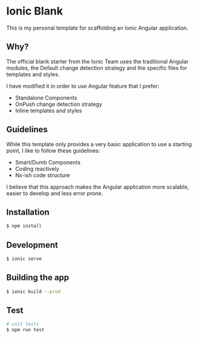 # Ionic Blank 

This is my personal template for scaffolding an Ionic Angular application. 

## Why?

The official blank starter from the Ionic Team uses the traditional Angular modules, the Default change detection strategy and the specific files for templates and styles.

I have modified it in order to use Angular feature that I prefer:

- Standalone Components
- OnPush change detection strategy
- Inline templates and styles

## Guidelines

While this template only provides a very basic application to use a starting point, I like to follow these guidelines:

- Smart/Dumb Components
- Coding reactively
- Nx-ish code structure

I believe that this approach makes the Angular application more scalable, easier to develop and less error prone.

## Installation

```bash
$ npm install
```

## Development

```bash
$ ionic serve
```

## Building the app

```bash
$ ionic build --prod
```

## Test

```bash
# unit tests
$ npm run test
```
